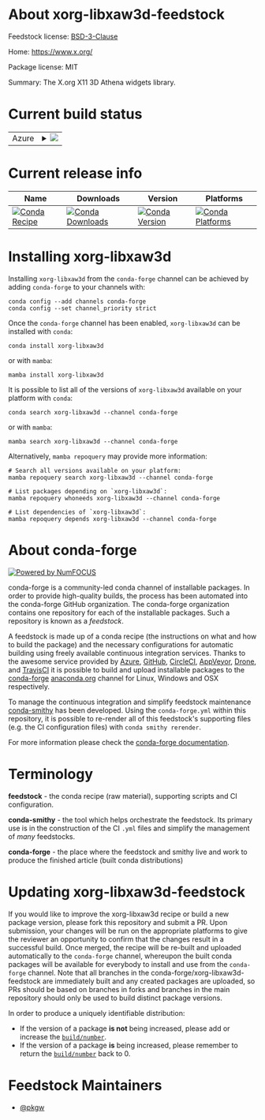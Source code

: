 About xorg-libxaw3d-feedstock
=============================

Feedstock license: [BSD-3-Clause](https://github.com/conda-forge/xorg-libxaw3d-feedstock/blob/main/LICENSE.txt)

Home: https://www.x.org/

Package license: MIT

Summary: The X.org X11 3D Athena widgets library.

Current build status
====================


<table>
    
  <tr>
    <td>Azure</td>
    <td>
      <details>
        <summary>
          <a href="https://dev.azure.com/conda-forge/feedstock-builds/_build/latest?definitionId=2184&branchName=main">
            <img src="https://dev.azure.com/conda-forge/feedstock-builds/_apis/build/status/xorg-libxaw3d-feedstock?branchName=main">
          </a>
        </summary>
        <table>
          <thead><tr><th>Variant</th><th>Status</th></tr></thead>
          <tbody><tr>
              <td>linux_64</td>
              <td>
                <a href="https://dev.azure.com/conda-forge/feedstock-builds/_build/latest?definitionId=2184&branchName=main">
                  <img src="https://dev.azure.com/conda-forge/feedstock-builds/_apis/build/status/xorg-libxaw3d-feedstock?branchName=main&jobName=linux&configuration=linux%20linux_64_" alt="variant">
                </a>
              </td>
            </tr><tr>
              <td>osx_64</td>
              <td>
                <a href="https://dev.azure.com/conda-forge/feedstock-builds/_build/latest?definitionId=2184&branchName=main">
                  <img src="https://dev.azure.com/conda-forge/feedstock-builds/_apis/build/status/xorg-libxaw3d-feedstock?branchName=main&jobName=osx&configuration=osx%20osx_64_" alt="variant">
                </a>
              </td>
            </tr><tr>
              <td>win_64</td>
              <td>
                <a href="https://dev.azure.com/conda-forge/feedstock-builds/_build/latest?definitionId=2184&branchName=main">
                  <img src="https://dev.azure.com/conda-forge/feedstock-builds/_apis/build/status/xorg-libxaw3d-feedstock?branchName=main&jobName=win&configuration=win%20win_64_" alt="variant">
                </a>
              </td>
            </tr>
          </tbody>
        </table>
      </details>
    </td>
  </tr>
</table>

Current release info
====================

| Name | Downloads | Version | Platforms |
| --- | --- | --- | --- |
| [![Conda Recipe](https://img.shields.io/badge/recipe-xorg--libxaw3d-green.svg)](https://anaconda.org/conda-forge/xorg-libxaw3d) | [![Conda Downloads](https://img.shields.io/conda/dn/conda-forge/xorg-libxaw3d.svg)](https://anaconda.org/conda-forge/xorg-libxaw3d) | [![Conda Version](https://img.shields.io/conda/vn/conda-forge/xorg-libxaw3d.svg)](https://anaconda.org/conda-forge/xorg-libxaw3d) | [![Conda Platforms](https://img.shields.io/conda/pn/conda-forge/xorg-libxaw3d.svg)](https://anaconda.org/conda-forge/xorg-libxaw3d) |

Installing xorg-libxaw3d
========================

Installing `xorg-libxaw3d` from the `conda-forge` channel can be achieved by adding `conda-forge` to your channels with:

```
conda config --add channels conda-forge
conda config --set channel_priority strict
```

Once the `conda-forge` channel has been enabled, `xorg-libxaw3d` can be installed with `conda`:

```
conda install xorg-libxaw3d
```

or with `mamba`:

```
mamba install xorg-libxaw3d
```

It is possible to list all of the versions of `xorg-libxaw3d` available on your platform with `conda`:

```
conda search xorg-libxaw3d --channel conda-forge
```

or with `mamba`:

```
mamba search xorg-libxaw3d --channel conda-forge
```

Alternatively, `mamba repoquery` may provide more information:

```
# Search all versions available on your platform:
mamba repoquery search xorg-libxaw3d --channel conda-forge

# List packages depending on `xorg-libxaw3d`:
mamba repoquery whoneeds xorg-libxaw3d --channel conda-forge

# List dependencies of `xorg-libxaw3d`:
mamba repoquery depends xorg-libxaw3d --channel conda-forge
```


About conda-forge
=================

[![Powered by
NumFOCUS](https://img.shields.io/badge/powered%20by-NumFOCUS-orange.svg?style=flat&colorA=E1523D&colorB=007D8A)](https://numfocus.org)

conda-forge is a community-led conda channel of installable packages.
In order to provide high-quality builds, the process has been automated into the
conda-forge GitHub organization. The conda-forge organization contains one repository
for each of the installable packages. Such a repository is known as a *feedstock*.

A feedstock is made up of a conda recipe (the instructions on what and how to build
the package) and the necessary configurations for automatic building using freely
available continuous integration services. Thanks to the awesome service provided by
[Azure](https://azure.microsoft.com/en-us/services/devops/), [GitHub](https://github.com/),
[CircleCI](https://circleci.com/), [AppVeyor](https://www.appveyor.com/),
[Drone](https://cloud.drone.io/welcome), and [TravisCI](https://travis-ci.com/)
it is possible to build and upload installable packages to the
[conda-forge](https://anaconda.org/conda-forge) [anaconda.org](https://anaconda.org/)
channel for Linux, Windows and OSX respectively.

To manage the continuous integration and simplify feedstock maintenance
[conda-smithy](https://github.com/conda-forge/conda-smithy) has been developed.
Using the ``conda-forge.yml`` within this repository, it is possible to re-render all of
this feedstock's supporting files (e.g. the CI configuration files) with ``conda smithy rerender``.

For more information please check the [conda-forge documentation](https://conda-forge.org/docs/).

Terminology
===========

**feedstock** - the conda recipe (raw material), supporting scripts and CI configuration.

**conda-smithy** - the tool which helps orchestrate the feedstock.
                   Its primary use is in the construction of the CI ``.yml`` files
                   and simplify the management of *many* feedstocks.

**conda-forge** - the place where the feedstock and smithy live and work to
                  produce the finished article (built conda distributions)


Updating xorg-libxaw3d-feedstock
================================

If you would like to improve the xorg-libxaw3d recipe or build a new
package version, please fork this repository and submit a PR. Upon submission,
your changes will be run on the appropriate platforms to give the reviewer an
opportunity to confirm that the changes result in a successful build. Once
merged, the recipe will be re-built and uploaded automatically to the
`conda-forge` channel, whereupon the built conda packages will be available for
everybody to install and use from the `conda-forge` channel.
Note that all branches in the conda-forge/xorg-libxaw3d-feedstock are
immediately built and any created packages are uploaded, so PRs should be based
on branches in forks and branches in the main repository should only be used to
build distinct package versions.

In order to produce a uniquely identifiable distribution:
 * If the version of a package **is not** being increased, please add or increase
   the [``build/number``](https://docs.conda.io/projects/conda-build/en/latest/resources/define-metadata.html#build-number-and-string).
 * If the version of a package **is** being increased, please remember to return
   the [``build/number``](https://docs.conda.io/projects/conda-build/en/latest/resources/define-metadata.html#build-number-and-string)
   back to 0.

Feedstock Maintainers
=====================

* [@pkgw](https://github.com/pkgw/)

